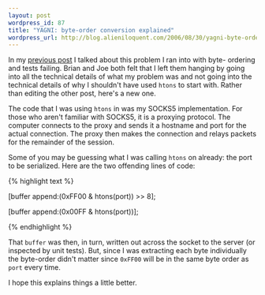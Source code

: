 ```yaml
---
layout: post
wordpress_id: 87
title: "YAGNI: byte-order conversion explained"
wordpress_url: http://blog.alieniloquent.com/2006/08/30/yagni-byte-order-conversion-explained/
---
```

In my [previous post][1] I talked about this problem I ran into with byte-
ordering and tests failing. Brian and Joe both felt that I left them hanging
by going into all the technical details of what my problem was and not going
into the technical details of why I shouldn't have used `htons` to start with.
Rather than editing the other post, here's a new one.

The code that I was using `htons` in was my SOCKS5 implementation. For those
who aren't familiar with SOCKS5, it is a proxying protocol. The computer
connects to the proxy and sends it a hostname and port for the actual
connection. The proxy then makes the connection and relays packets for the
remainder of the session.

Some of you may be guessing what I was calling `htons` on already: the port to
be serialized. Here are the two offending lines of code:

{% highlight text %}

[buffer append:(0xFF00 & htons(port)) >> 8];

[buffer append:(0x00FF & htons(port))];

{% endhighlight %}

That `buffer` was then, in turn, written out across the socket to the server
(or inspected by unit tests). But, since I was extracting each byte
individually the byte-order didn't matter since `0xFF00` will be in the same
byte order as `port` every time.

I hope this explains things a little better.

   [1]: http://blog.alieniloquent.com/2006/08/29/yagni-byte-order-conversion/

